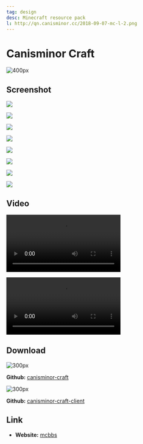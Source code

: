 ```yaml
---
tag: design
desc: Minecraft resource pack
l: http://qn.canisminor.cc/2018-09-07-mc-l-2.png
---
```


# Canisminor Craft

![400px](http://qn.canisminor.cc/2018-09-07-052544.jpg)

## Screenshot

![](http://qn.canisminor.cc/2018-09-07-052355.jpg)

![](http://qn.canisminor.cc/2018-09-07-052411.jpg)

![](http://qn.canisminor.cc/2018-09-07-052416.jpg)

![](http://qn.canisminor.cc/2018-09-07-052423.jpg)

![](http://qn.canisminor.cc/2018-09-07-052430.jpg)

![](http://qn.canisminor.cc/2018-09-07-052439.jpg)

![](http://qn.canisminor.cc/2018-09-07-052445.jpg)

![](http://qn.canisminor.cc/2018-09-07-052452.jpg)

## Video

![video](http://qn-video.canisminor.cc/mc-display.mp4)

![video](http://qn-video.canisminor.cc/mc-dance.mp4)

## Download

![300px](http://qn.canisminor.cc/2018-09-07-055017.jpg)

**Github:** [canisminor-craft](https://github.com/CanisminorCraft/canisminor-craft)

![300px](http://qn.canisminor.cc/2018-09-07-055027.jpg)

**Github:** [canisminor-craft-client](https://github.com/CanisminorCraft/canisminor-craft-client)

## Link

- **Website:** [mcbbs](http://www.mcbbs.net/thread-126111-1-2.html)
